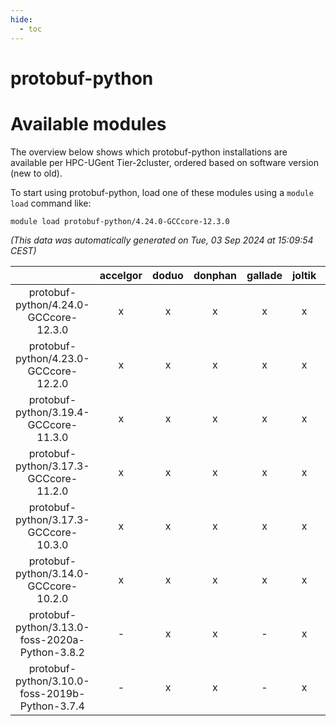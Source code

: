 ```yaml
---
hide:
  - toc
---
```


protobuf-python
===============

# Available modules


The overview below shows which protobuf-python installations are available per HPC-UGent Tier-2cluster, ordered based on software version (new to old).

To start using protobuf-python, load one of these modules using a `module load` command like:

```shell
module load protobuf-python/4.24.0-GCCcore-12.3.0
```

*(This data was automatically generated on Tue, 03 Sep 2024 at 15:09:54 CEST)*  

| |accelgor|doduo|donphan|gallade|joltik|shinx|skitty|
| :---: | :---: | :---: | :---: | :---: | :---: | :---: | :---: |
|protobuf-python/4.24.0-GCCcore-12.3.0|x|x|x|x|x|x|x|
|protobuf-python/4.23.0-GCCcore-12.2.0|x|x|x|x|x|-|x|
|protobuf-python/3.19.4-GCCcore-11.3.0|x|x|x|x|x|x|x|
|protobuf-python/3.17.3-GCCcore-11.2.0|x|x|x|x|x|-|x|
|protobuf-python/3.17.3-GCCcore-10.3.0|x|x|x|x|x|-|x|
|protobuf-python/3.14.0-GCCcore-10.2.0|x|x|x|x|x|-|x|
|protobuf-python/3.13.0-foss-2020a-Python-3.8.2|-|x|x|-|x|-|x|
|protobuf-python/3.10.0-foss-2019b-Python-3.7.4|-|x|x|-|x|-|x|
